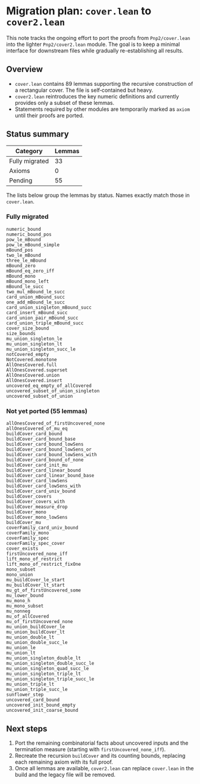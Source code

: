 # Migration plan: `cover.lean` to `cover2.lean`

This note tracks the ongoing effort to port the proofs from `Pnp2/cover.lean`
into the lighter `Pnp2/cover2.lean` module.  The goal is to keep a minimal
interface for downstream files while gradually re-establishing all results.

## Overview

* `cover.lean` contains 89 lemmas supporting the recursive construction of a
  rectangular cover.  The file is self‑contained but heavy.
* `cover2.lean` reintroduces the key numeric definitions and currently provides
  only a subset of these lemmas.
* Statements required by other modules are temporarily marked as `axiom` until
their proofs are ported.

## Status summary

| Category | Lemmas |
|---------|--------|
| Fully migrated | 33 |
| Axioms | 0 |
| Pending | 55 |

The lists below group the lemmas by status.  Names exactly match those in
`cover.lean`.

### Fully migrated

```
numeric_bound
numeric_bound_pos
pow_le_mBound
pow_le_mBound_simple
mBound_pos
two_le_mBound
three_le_mBound
mBound_zero
mBound_eq_zero_iff
mBound_mono
mBound_mono_left
mBound_le_succ
two_mul_mBound_le_succ
card_union_mBound_succ
one_add_mBound_le_succ
card_union_singleton_mBound_succ
card_insert_mBound_succ
card_union_pair_mBound_succ
card_union_triple_mBound_succ
cover_size_bound
size_bounds
mu_union_singleton_le
mu_union_singleton_lt
mu_union_singleton_succ_le
notCovered_empty
NotCovered.monotone
AllOnesCovered.full
AllOnesCovered.superset
AllOnesCovered.union
AllOnesCovered.insert
uncovered_eq_empty_of_allCovered
uncovered_subset_of_union_singleton
uncovered_subset_of_union
```

### Not yet ported (55 lemmas)

```
allOnesCovered_of_firstUncovered_none
allOnesCovered_of_mu_eq
buildCover_card_bound
buildCover_card_bound_base
buildCover_card_bound_lowSens
buildCover_card_bound_lowSens_or
buildCover_card_bound_lowSens_with
buildCover_card_bound_of_none
buildCover_card_init_mu
buildCover_card_linear_bound
buildCover_card_linear_bound_base
buildCover_card_lowSens
buildCover_card_lowSens_with
buildCover_card_univ_bound
buildCover_covers
buildCover_covers_with
buildCover_measure_drop
buildCover_mono
buildCover_mono_lowSens
buildCover_mu
coverFamily_card_univ_bound
coverFamily_mono
coverFamily_spec
coverFamily_spec_cover
cover_exists
firstUncovered_none_iff
lift_mono_of_restrict
lift_mono_of_restrict_fixOne
mono_subset
mono_union
mu_buildCover_le_start
mu_buildCover_lt_start
mu_gt_of_firstUncovered_some
mu_lower_bound
mu_mono_h
mu_mono_subset
mu_nonneg
mu_of_allCovered
mu_of_firstUncovered_none
mu_union_buildCover_le
mu_union_buildCover_lt
mu_union_double_lt
mu_union_double_succ_le
mu_union_le
mu_union_lt
mu_union_singleton_double_lt
mu_union_singleton_double_succ_le
mu_union_singleton_quad_succ_le
mu_union_singleton_triple_lt
mu_union_singleton_triple_succ_le
mu_union_triple_lt
mu_union_triple_succ_le
sunflower_step
uncovered_card_bound
uncovered_init_bound_empty
uncovered_init_coarse_bound
```

## Next steps

1. Port the remaining combinatorial facts about uncovered inputs and the
   termination measure (starting with `firstUncovered_none_iff`).
2. Recreate the recursion `buildCover` and its counting bounds,
   replacing each remaining axiom with its full proof.
3. Once all lemmas are available, `cover2.lean` can replace `cover.lean` in the
   build and the legacy file will be removed.
